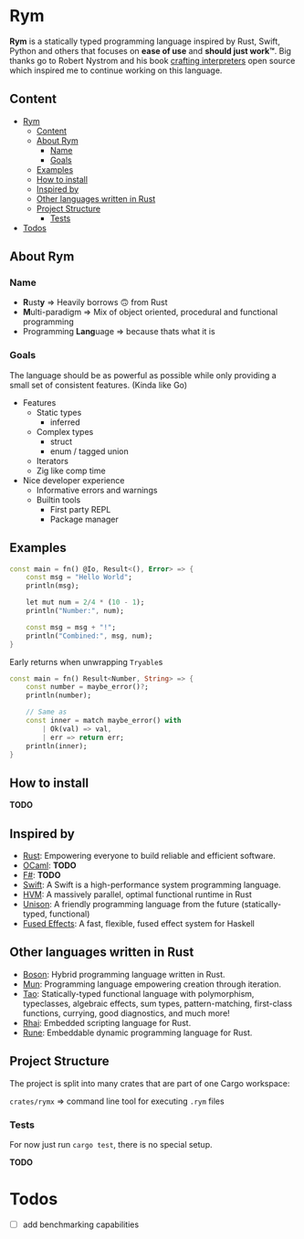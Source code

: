# Rym

**Rym** is a statically typed programming language inspired by Rust, Swift, Python and others that focuses on **ease of use** and **should just work™**.
Big thanks go to Robert Nystrom and his book [crafting interpreters](http://craftinginterpreters.com) open source which inspired me to continue working on this language.

## Content

- [Rym](#rym)
  - [Content](#content)
  - [About Rym](#about-rym)
    - [Name](#name)
    - [Goals](#goals)
  - [Examples](#examples)
  - [How to install](#how-to-install)
  - [Inspired by](#inspired-by)
  - [Other languages written in Rust](#other-languages-written-in-rust)
  - [Project Structure](#project-structure)
    - [Tests](#tests)
- [Todos](#todos)

## About Rym

### Name

- **R**ust**y** ⇒ Heavily borrows 🙃 from Rust
- **M**ulti-paradigm ⇒ Mix of object oriented, procedural and functional programming
- Programming **Lang**uage ⇒ because thats what it is

### Goals

The language should be as powerful as possible while only providing a small set of consistent features.
(Kinda like Go)

- Features
  - Static types
    - inferred
  - Complex types
    - struct
    - enum / tagged union
  - Iterators
  - Zig like comp time
- Nice developer experience
  - Informative errors and warnings
  - Builtin tools
    - First party REPL
    - Package manager

## Examples

```dart
const main = fn() @Io, Result<(), Error> => {
	const msg = "Hello World";
	println(msg);

	let mut num = 2/4 * (10 - 1);
	println("Number:", num);

	const msg = msg + "!";
	println("Combined:", msg, num);
}
```

Early returns when unwrapping `Tryable`s

```dart
const main = fn() Result<Number, String> => {
	const number = maybe_error()?;
	println(number);

	// Same as
	const inner = match maybe_error() with
		| Ok(val) => val,
		| err => return err;
	println(inner);
}
```

<!-- Tryable chaining

```dart
const chained = maybe_error()&.to_string()

// Short form of:
const chained = match maybe_error() {
	Ok(val) => Ok(val.to_string()),
	err => err,
}
// or:
const chained = maybe_error().and_then(|val| Ok(val.to_string()))
``` -->

## How to install

**TODO**

## Inspired by

- [Rust](https://github.com/rust-lang/rust): Empowering everyone to build reliable and efficient software.
- [OCaml](): **TODO**
- [F#](): **TODO**
- [Swift](https://github.com/apple/swift): A Swift is a high-performance system programming language.
- [HVM](https://github.com/Kindelia/HVM): A massively parallel, optimal functional runtime in Rust
- [Unison](https://www.unison-lang.org/): A friendly programming language from the future (statically-typed, functional)
- [Fused Effects](https://github.com/fused-effects/fused-effects): A fast, flexible, fused effect system for Haskell

## Other languages written in Rust

- [Boson](https://github.com/Narasimha1997/boson-lang): Hybrid programming language written in Rust.
- [Mun](https://github.com/mun-lang/mun): Programming language empowering creation through iteration.
- [Tao](https://github.com/zesterer/tao): Statically-typed functional language with polymorphism, typeclasses, algebraic effects, sum types, pattern-matching, first-class functions, currying, good diagnostics, and much more!
- [Rhai](https://github.com/rhaiscript/rhai): Embedded scripting language for Rust.
- [Rune](https://github.com/rune-rs/rune): Embeddable dynamic programming language for Rust.

## Project Structure

The project is split into many crates that are part of one Cargo workspace:

`crates/rymx` ⇒ command line tool for executing `.rym` files

### Tests

For now just run `cargo test`, there is no special setup.

**TODO**

# Todos

- [ ] add benchmarking capabilities
